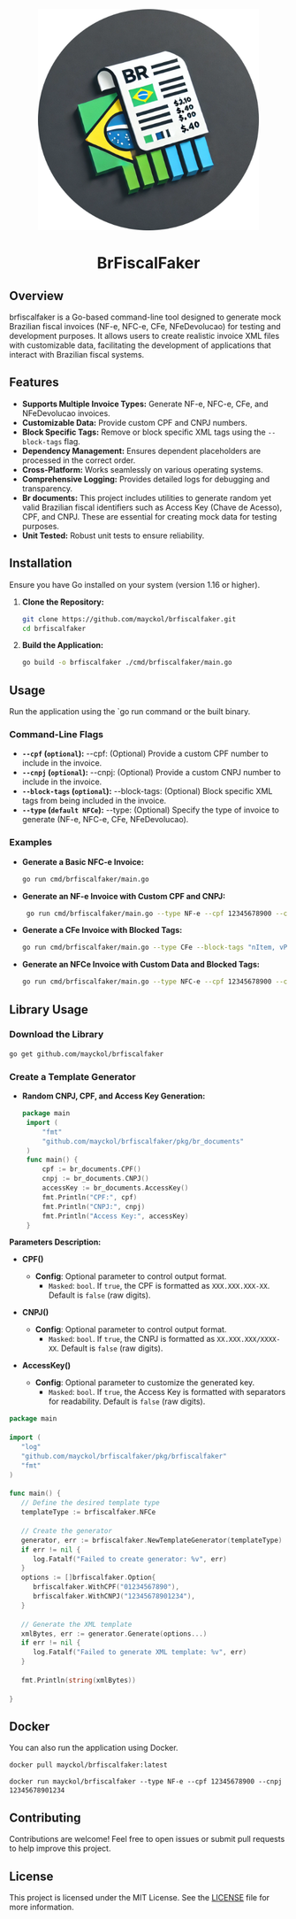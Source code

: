 <div align="center">
  <img src="logo.svg" alt="BrFiscalFaker Logo" width="400" height="400">
  <h1>BrFiscalFaker</h1>
</div>

## Overview

brfiscalfaker is a Go-based command-line tool designed to generate mock Brazilian fiscal invoices (NF-e, NFC-e, CFe, NFeDevolucao) for testing and development purposes. It allows users to create realistic invoice XML files with customizable data, facilitating the development of applications that interact with Brazilian fiscal systems.

## Features

- **Supports Multiple Invoice Types:** Generate NF-e, NFC-e, CFe, and NFeDevolucao invoices.
- **Customizable Data:** Provide custom CPF and CNPJ numbers.
- **Block Specific Tags:** Remove or block specific XML tags using the `--block-tags` flag.
- **Dependency Management:** Ensures dependent placeholders are processed in the correct order.
- **Cross-Platform:** Works seamlessly on various operating systems.
- **Comprehensive Logging:** Provides detailed logs for debugging and transparency.
- **Br documents:** This project includes utilities to generate random yet valid Brazilian fiscal identifiers such as Access Key (Chave de Acesso), CPF, and CNPJ. These are essential for creating mock data for testing purposes.
- **Unit Tested:** Robust unit tests to ensure reliability.

## Installation

Ensure you have Go installed on your system (version 1.16 or higher).

1. **Clone the Repository:**

   ```bash
   git clone https://github.com/mayckol/brfiscalfaker.git
   cd brfiscalfaker
    ```
   
2. **Build the Application:**

   ```bash
   go build -o brfiscalfaker ./cmd/brfiscalfaker/main.go
   ```
   
## Usage

Run the application using the `go run command or the built binary.

### Command-Line Flags

- **`--cpf` (`optional`):** --cpf: (Optional) Provide a custom CPF number to include in the invoice.
- **`--cnpj` (`optional`):** --cnpj: (Optional) Provide a custom CNPJ number to include in the invoice.
- **`--block-tags` (`optional`):** --block-tags: (Optional) Block specific XML tags from being included in the invoice.
- **`--type` (`default NFCe`):** --type: (Optional) Specify the type of invoice to generate (NF-e, NFC-e, CFe, NFeDevolucao).

### Examples
* **Generate a Basic NFC-e Invoice:**

   ```bash
   go run cmd/brfiscalfaker/main.go
   ```
* **Generate an NF-e Invoice with Custom CPF and CNPJ:**

   ```bash
    go run cmd/brfiscalfaker/main.go --type NF-e --cpf 12345678900 --cnpj 12345678901234
    ```
* **Generate a CFe Invoice with Blocked Tags:**

   ```bash
   go run cmd/brfiscalfaker/main.go --type CFe --block-tags "nItem, vProd"
   ```
* **Generate an NFCe Invoice with Custom Data and Blocked Tags:**

   ```bash
   go run cmd/brfiscalfaker/main.go --type NFC-e --cpf 12345678900 --cnpj 12345678901234 --block-tags "nItem, vProd"
   ```

## Library Usage

### Download the Library

```bash
go get github.com/mayckol/brfiscalfaker
```
### Create a Template Generator
* **Random CNPJ, CPF, and Access Key Generation:**

   ```go
   package main
    import (
        "fmt"
        "github.com/mayckol/brfiscalfaker/pkg/br_documents"
    )
    func main() {
        cpf := br_documents.CPF()
        cnpj := br_documents.CNPJ()
        accessKey := br_documents.AccessKey()
        fmt.Println("CPF:", cpf)
        fmt.Println("CNPJ:", cnpj)
        fmt.Println("Access Key:", accessKey)
    }
    ```  
**Parameters Description:**

- **CPF()**
   - **Config**: Optional parameter to control output format.
      - `Masked`: `bool`. If `true`, the CPF is formatted as `XXX.XXX.XXX-XX`. Default is `false` (raw digits).

- **CNPJ()**
   - **Config**: Optional parameter to control output format.
      - `Masked`: `bool`. If `true`, the CNPJ is formatted as `XX.XXX.XXX/XXXX-XX`. Default is `false` (raw digits).

- **AccessKey()**
   - **Config**: Optional parameter to customize the generated key.
      - `Masked`: `bool`. If `true`, the Access Key is formatted with separators for readability. Default is `false` (raw digits).

```go
package main

import (
   "log"
   "github.com/mayckol/brfiscalfaker/pkg/brfiscalfaker"
   "fmt"
)

func main() {
   // Define the desired template type
   templateType := brfiscalfaker.NFCe

   // Create the generator
   generator, err := brfiscalfaker.NewTemplateGenerator(templateType)
   if err != nil {
      log.Fatalf("Failed to create generator: %v", err)
   }
   options := []brfiscalfaker.Option{
      brfiscalfaker.WithCPF("01234567890"),
      brfiscalfaker.WithCNPJ("12345678901234"),
   }

   // Generate the XML template
   xmlBytes, err := generator.Generate(options...)
   if err != nil {
      log.Fatalf("Failed to generate XML template: %v", err)
   }

   fmt.Println(string(xmlBytes))

}

```

## Docker

You can also run the application using Docker.
   ```shell
   docker pull mayckol/brfiscalfaker:latest
   ```
   ```shell
   docker run mayckol/brfiscalfaker --type NF-e --cpf 12345678900 --cnpj 12345678901234
   ```

## Contributing

Contributions are welcome! Feel free to open issues or submit pull requests to help improve this project.

## License

This project is licensed under the MIT License. See the [LICENSE](LICENSE) file for more information.